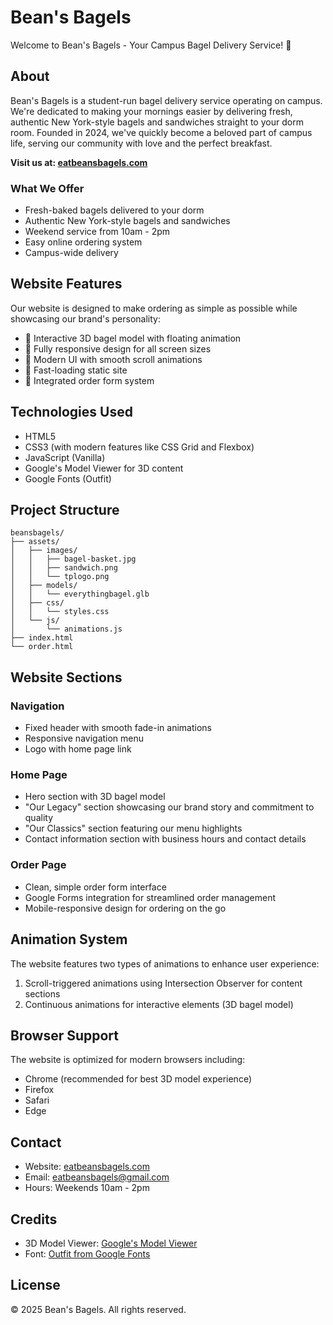 # Bean's Bagels

Welcome to Bean's Bagels - Your Campus Bagel Delivery Service! 🥯

## About

Bean's Bagels is a student-run bagel delivery service operating on campus. We're dedicated to making your mornings easier by delivering fresh, authentic New York-style bagels and sandwiches straight to your dorm room. Founded in 2024, we've quickly become a beloved part of campus life, serving our community with love and the perfect breakfast.

**Visit us at: [eatbeansbagels.com](https://eatbeansbagels.com)**

### What We Offer
- Fresh-baked bagels delivered to your dorm
- Authentic New York-style bagels and sandwiches
- Weekend service from 10am - 2pm
- Easy online ordering system
- Campus-wide delivery

## Website Features

Our website is designed to make ordering as simple as possible while showcasing our brand's personality:

- 🥯 Interactive 3D bagel model with floating animation
- 📱 Fully responsive design for all screen sizes
- 🎨 Modern UI with smooth scroll animations
- 🚀 Fast-loading static site
- 📝 Integrated order form system

## Technologies Used

- HTML5
- CSS3 (with modern features like CSS Grid and Flexbox)
- JavaScript (Vanilla)
- Google's Model Viewer for 3D content
- Google Fonts (Outfit)

## Project Structure

```
beansbagels/
├── assets/
│   ├── images/
│   │   ├── bagel-basket.jpg
│   │   ├── sandwich.png
│   │   └── tplogo.png
│   ├── models/
│   │   └── everythingbagel.glb
│   ├── css/
│   │   └── styles.css
│   └── js/
│       └── animations.js
├── index.html
└── order.html
```

## Website Sections

### Navigation
- Fixed header with smooth fade-in animations
- Responsive navigation menu
- Logo with home page link

### Home Page
- Hero section with 3D bagel model
- "Our Legacy" section showcasing our brand story and commitment to quality
- "Our Classics" section featuring our menu highlights
- Contact information section with business hours and contact details

### Order Page
- Clean, simple order form interface
- Google Forms integration for streamlined order management
- Mobile-responsive design for ordering on the go

## Animation System

The website features two types of animations to enhance user experience:
1. Scroll-triggered animations using Intersection Observer for content sections
2. Continuous animations for interactive elements (3D bagel model)

## Browser Support

The website is optimized for modern browsers including:
- Chrome (recommended for best 3D model experience)
- Firefox
- Safari
- Edge

## Contact

- Website: [eatbeansbagels.com](https://eatbeansbagels.com)
- Email: eatbeansbagels@gmail.com
- Hours: Weekends 10am - 2pm

## Credits

- 3D Model Viewer: [Google's Model Viewer](https://modelviewer.dev/)
- Font: [Outfit from Google Fonts](https://fonts.google.com/specimen/Outfit)

## License

© 2025 Bean's Bagels. All rights reserved. 